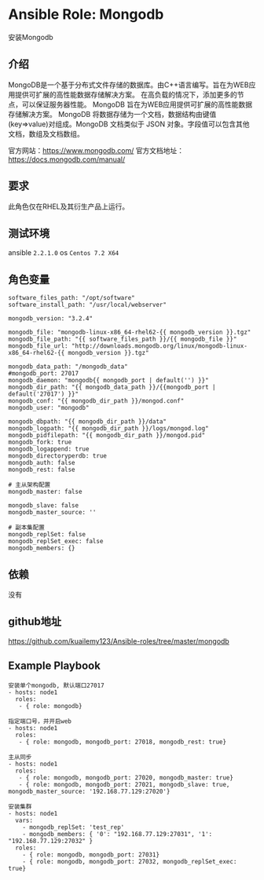 # Ansible Role: Mongodb
安装Mongodb

## 介绍
MongoDB是一个基于分布式文件存储的数据库。由C++语言编写。旨在为WEB应用提供可扩展的高性能数据存储解决方案。
在高负载的情况下，添加更多的节点，可以保证服务器性能。
MongoDB 旨在为WEB应用提供可扩展的高性能数据存储解决方案。
MongoDB 将数据存储为一个文档，数据结构由键值(key=>value)对组成。MongoDB 文档类似于 JSON 对象。字段值可以包含其他文档，数组及文档数组。

官方网站：https://www.mongodb.com/
官方文档地址：https://docs.mongodb.com/manual/

## 要求

此角色仅在RHEL及其衍生产品上运行。

## 测试环境

ansible `2.2.1.0`
os `Centos 7.2 X64`

## 角色变量
	software_files_path: "/opt/software"
	software_install_path: "/usr/local/webserver"

	mongodb_version: "3.2.4"

	mongodb_file: "mongodb-linux-x86_64-rhel62-{{ mongodb_version }}.tgz"
	mongodb_file_path: "{{ software_files_path }}/{{ mongodb_file }}"
	mongodb_file_url: "http://downloads.mongodb.org/linux/mongodb-linux-x86_64-rhel62-{{ mongodb_version }}.tgz"

	mongodb_data_path: "/mongodb_data"
	#mongodb_port: 27017
	mongodb_daemon: "mongodb{{ mongodb_port | default('') }}"
	mongodb_dir_path: "{{ mongodb_data_path }}/{{mongodb_port | default('27017') }}"
	mongodb_conf: "{{ mongodb_dir_path }}/mongod.conf"
	mongodb_user: "mongodb"

	mongodb_dbpath: "{{ mongodb_dir_path }}/data"
	mongodb_logpath: "{{ mongodb_dir_path }}/logs/mongod.log"
	mongodb_pidfilepath: "{{ mongodb_dir_path }}/mongod.pid"
	mongodb_fork: true
	mongodb_logappend: true
	mongodb_directoryperdb: true
	mongodb_auth: false
	mongodb_rest: false

	# 主从架构配置
	mongodb_master: false

	mongodb_slave: false
	mongodb_master_source: ''

	# 副本集配置
	mongodb_replSet: false
	mongodb_replSet_exec: false
	mongodb_members: {}

## 依赖

没有

## github地址
https://github.com/kuailemy123/Ansible-roles/tree/master/mongodb

## Example Playbook

	安装单个mongodb, 默认端口27017
	- hosts: node1
	  roles:
	   - { role: mongodb}

	指定端口号，并开启web
	- hosts: node1
	  roles:
	   - { role: mongodb, mongodb_port: 27018, mongodb_rest: true}

	主从同步
	- hosts: node1
	  roles:
	   - { role: mongodb, mongodb_port: 27020, mongodb_master: true}
	   - { role: mongodb, mongodb_port: 27021, mongodb_slave: true, mongodb_master_source: '192.168.77.129:27020'}

	安装集群
	- hosts: node1
	  vars:
		- mongodb_replSet: 'test_rep'
		- mongodb_members: { '0': "192.168.77.129:27031", '1': "192.168.77.129:27032" }
	  roles:
		- { role: mongodb, mongodb_port: 27031}
		- { role: mongodb, mongodb_port: 27032, mongodb_replSet_exec: true}
